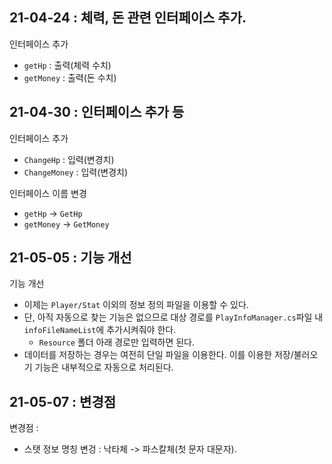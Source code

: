 ## 21-04-24 : 체력, 돈 관련 인터페이스 추가.
인터페이스 추가
- `getHp` : 출력(체력 수치)
- `getMoney` : 출력(돈 수치)

## 21-04-30 : 인터페이스 추가 등
인터페이스 추가
- `ChangeHp` : 입력(변경치)
- `ChangeMoney` : 입력(변경치)

인터페이스 이름 변경
- `getHp` -> `GetHp`
- `getMoney` -> `GetMoney`

## 21-05-05 : 기능 개선
기능 개선
- 이제는 `Player/Stat` 이외의 정보 정의 파일을 이용할 수 있다.
- 단, 아직 자동으로 찾는 기능은 없으므로 대상 경로를 `PlayInfoManager.cs`파일 내 `infoFileNameList`에 추가시켜줘야 한다.
    - `Resource` 폴더 아래 경로만 입력하면 된다.
- 데이터를 저장하는 경우는 여전히 단일 파일을 이용한다. 이를 이용한 저장/불러오기 기능은 내부적으로 자동으로 처리된다.

## 21-05-07 : 변경점
변경점 : 
- 스탯 정보 명칭 변겅 : 낙타체 -> 파스칼체(첫 문자 대문자).